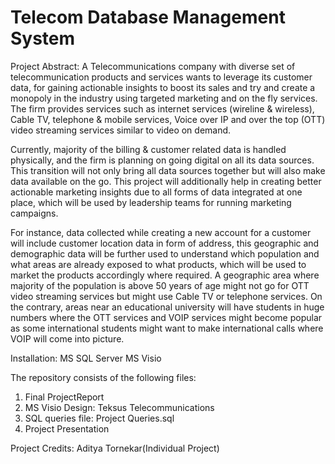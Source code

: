 # Telecom Database Management System

Project Abstract: 
A Telecommunications company with diverse set of telecommunication products and services wants to leverage its customer data, 
for gaining actionable insights to boost its sales and try and create a monopoly in the industry using targeted marketing and on the fly services. 
The firm provides services such as internet services (wireline & wireless), Cable TV, telephone & mobile services, Voice over IP and over the top 
(OTT) video streaming services similar to video on demand.

Currently, majority of the billing & customer related data is handled physically, and the firm is planning on going digital on all its data sources. 
This transition will not only bring all data sources together but will also make data available on the go. This project will additionally help in 
creating better actionable marketing insights due to all forms of data integrated at one place, which will be used by leadership teams for running marketing campaigns.

For instance, data collected while creating a new account for a customer will include customer location data in form of address, this geographic and demographic data will be further used to understand which population and what areas are already exposed to what products, which will be used to market the products accordingly where required. A geographic area where majority of the population is above 50 years of age might not go for OTT video streaming services but might use Cable TV or telephone services. On the contrary, areas near an educational university will have students in huge numbers where the OTT services and VOIP services might become popular as some international students might want to make international calls where VOIP will come into picture.

Installation: 
MS SQL Server
MS Visio

The repository consists of the following files:

1) Final ProjectReport
2) MS Visio Design: Teksus Telecommunications
3) SQL queries file: Project Queries.sql
4) Project Presentation

Project Credits: Aditya Tornekar(Individual Project)
